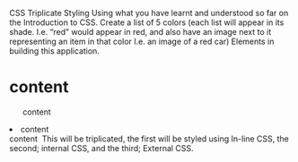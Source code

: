 CSS Triplicate Styling
Using what you have learnt and understood so far on the Introduction to CSS. Create a list of 5 colors (each list will appear in its shade. I.e. “red” would appear in red, and also have an image next to it representing an item in that color I.e. an image of a red car)
Elements in building this application.
<h1> content </h1>
<ul> content </ul>
<li> content </li>
<span> content </span>
<img src=""/>
This will be triplicated, the first will be styled using In-line CSS, the second; internal CSS, and the third; External CSS.